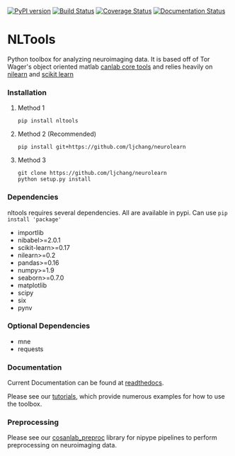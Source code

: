 [![PyPI version](https://badge.fury.io/py/nltools.svg)](https://badge.fury.io/py/nltools)
[![Build Status](https://api.travis-ci.org/ljchang/nltools.png)](https://travis-ci.org/ljchang/nltools/)
[![Coverage Status](https://coveralls.io/repos/github/ljchang/nltools/badge.svg?branch=master)](https://coveralls.io/github/ljchang/nltools?branch=master)
[![Documentation Status](https://readthedocs.org/projects/neurolearn/badge/?version=latest)](http://neurolearn.readthedocs.io/en/latest/?badge=latest)

# NLTools
Python toolbox for analyzing neuroimaging data.  It is based off of Tor Wager's object oriented matlab [canlab core tools](http://wagerlab.colorado.edu/tools) and relies heavily on [nilearn](http://nilearn.github.io) and [scikit learn](http://scikit-learn.org/stable/index.html)

### Installation
1. Method 1
  
   ```
   pip install nltools
   ```

2. Method 2 (Recommended)
  
   ```
   pip install git+https://github.com/ljchang/neurolearn
   ```

3. Method 3

   ```
   git clone https://github.com/ljchang/neurolearn
   python setup.py install
   ```

### Dependencies
nltools requires several dependencies.  All are available in pypi.  Can use `pip install 'package'`
 - importlib
 - nibabel>=2.0.1
 - scikit-learn>=0.17
 - nilearn>=0.2
 - pandas>=0.16
 - numpy>=1.9
 - seaborn>=0.7.0
 - matplotlib
 - scipy
 - six
 - pynv
 
### Optional Dependencies
 - mne
 - requests
 
### Documentation
Current Documentation can be found at [readthedocs](http://neurolearn.readthedocs.org/en/latest).  

Please see our [tutorials](http://neurolearn.readthedocs.io/en/latest/auto_examples/index.html), which provide numerous examples for how to use the toolbox.  

### Preprocessing
Please see our [cosanlab_preproc](https://github.com/cosanlab/cosanlab_preproc) library for nipype pipelines to perform preprocessing on neuroimaging data.
